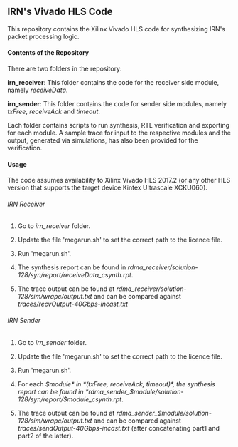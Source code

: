 ## IRN's Vivado HLS Code

This repository contains the Xilinx Vivado HLS code for synthesizing IRN's packet processing logic.

#### Contents of the Repository

There are two folders in the repository:

**irn_receiver**: This folder contains the code for the receiver side module, namely *receiveData*.

**irn_sender**: This folder contains the code for sender side modules, namely *txFree*, *receiveAck* and *timeout*.

Each folder contains scripts to run synthesis, RTL verification and exporting for each module. A sample trace for input to the respective modules and the output, generated via simulations, has also been provided for the verification. 

#### Usage

The code assumes availability to Xilinx Vivado HLS 2017.2 (or any other HLS version that supports the target device Kintex Ultrascale XCKU060).

###### IRN Receiver

1. Go to *irn_receiver* folder.

2. Update the file 'megarun.sh' to set the correct path to the licence file. 

3. Run 'megarun.sh'.

4. The synthesis report can be found in *rdma_receiver/solution-128/syn/report/receiveData_csynth.rpt*.  

5. The trace output can be found at *rdma_receiver/solution-128/sim/wrapc/output.txt* and can be compared against *traces/recvOutput-40Gbps-incast.txt*

###### IRN Sender

1. Go to *irn_sender* folder.

2. Update the file 'megarun.sh' to set the correct path to the licence file. 

3. Run 'megarun.sh'.

4. For each *$module* in *(txFree, receiveAck, timeout)*, the synthesis report can be found in *rdma_sender_$module/solution-128/syn/report/$module_csynth.rpt*.  

5. The trace output can be found at *rdma_sender_$module/solution-128/sim/wrapc/output.txt* and can be compared against *traces/sendOutput-40Gbps-incast.txt* (after concatenating part1 and part2 of the latter).
